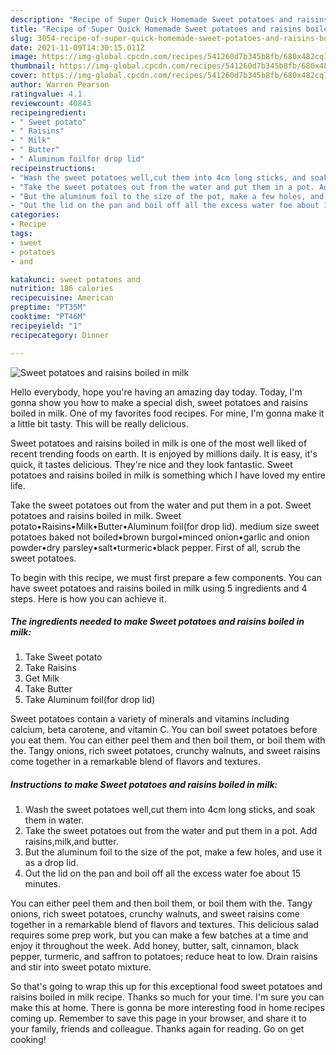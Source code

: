 ```yaml
---
description: "Recipe of Super Quick Homemade Sweet potatoes and raisins boiled in milk"
title: "Recipe of Super Quick Homemade Sweet potatoes and raisins boiled in milk"
slug: 3054-recipe-of-super-quick-homemade-sweet-potatoes-and-raisins-boiled-in-milk
date: 2021-11-09T14:30:15.011Z
image: https://img-global.cpcdn.com/recipes/541260d7b345b8fb/680x482cq70/sweet-potatoes-and-raisins-boiled-in-milk-recipe-main-photo.jpg
thumbnail: https://img-global.cpcdn.com/recipes/541260d7b345b8fb/680x482cq70/sweet-potatoes-and-raisins-boiled-in-milk-recipe-main-photo.jpg
cover: https://img-global.cpcdn.com/recipes/541260d7b345b8fb/680x482cq70/sweet-potatoes-and-raisins-boiled-in-milk-recipe-main-photo.jpg
author: Warren Pearson
ratingvalue: 4.1
reviewcount: 40843
recipeingredient:
- " Sweet potato"
- " Raisins"
- " Milk"
- " Butter"
- " Aluminum foilfor drop lid"
recipeinstructions:
- "Wash the sweet potatoes well,cut them into 4cm long sticks, and soak them in water."
- "Take the sweet potatoes out from the water and put them in a pot. Add raisins,milk,and butter."
- "But the aluminum foil to the size of the pot, make a few holes, and use it as a drop lid."
- "Out the lid on the pan and boil off all the excess water foe about 15 minutes."
categories:
- Recipe
tags:
- sweet
- potatoes
- and

katakunci: sweet potatoes and 
nutrition: 186 calories
recipecuisine: American
preptime: "PT35M"
cooktime: "PT46M"
recipeyield: "1"
recipecategory: Dinner

---
```



![Sweet potatoes and raisins boiled in milk](https://img-global.cpcdn.com/recipes/541260d7b345b8fb/680x482cq70/sweet-potatoes-and-raisins-boiled-in-milk-recipe-main-photo.jpg)

Hello everybody, hope you're having an amazing day today. Today, I'm gonna show you how to make a special dish, sweet potatoes and raisins boiled in milk. One of my favorites food recipes. For mine, I'm gonna make it a little bit tasty. This will be really delicious.

Sweet potatoes and raisins boiled in milk is one of the most well liked of recent trending foods on earth. It is enjoyed by millions daily. It is easy, it's quick, it tastes delicious. They're nice and they look fantastic. Sweet potatoes and raisins boiled in milk is something which I have loved my entire life.

Take the sweet potatoes out from the water and put them in a pot. Sweet potatoes and raisins boiled in milk. Sweet potato•Raisins•Milk•Butter•Aluminum foil(for drop lid). medium size sweet potatoes baked not boiled•brown burgol•minced onion•garlic and onion powder•dry parsley•salt•turmeric•black pepper. First of all, scrub the sweet potatoes.


To begin with this recipe, we must first prepare a few components. You can have sweet potatoes and raisins boiled in milk using 5 ingredients and 4 steps. Here is how you can achieve it.

<!--inarticleads1-->

##### The ingredients needed to make Sweet potatoes and raisins boiled in milk:

1. Take  Sweet potato
1. Take  Raisins
1. Get  Milk
1. Take  Butter
1. Take  Aluminum foil(for drop lid)


Sweet potatoes contain a variety of minerals and vitamins including calcium, beta carotene, and vitamin C. You can boil sweet potatoes before you eat them. You can either peel them and then boil them, or boil them with the. Tangy onions, rich sweet potatoes, crunchy walnuts, and sweet raisins come together in a remarkable blend of flavors and textures. 

<!--inarticleads2-->

##### Instructions to make Sweet potatoes and raisins boiled in milk:

1. Wash the sweet potatoes well,cut them into 4cm long sticks, and soak them in water.
1. Take the sweet potatoes out from the water and put them in a pot. Add raisins,milk,and butter.
1. But the aluminum foil to the size of the pot, make a few holes, and use it as a drop lid.
1. Out the lid on the pan and boil off all the excess water foe about 15 minutes.


You can either peel them and then boil them, or boil them with the. Tangy onions, rich sweet potatoes, crunchy walnuts, and sweet raisins come together in a remarkable blend of flavors and textures. This delicious salad requires some prep work, but you can make a few batches at a time and enjoy it throughout the week. Add honey, butter, salt, cinnamon, black pepper, turmeric, and saffron to potatoes; reduce heat to low. Drain raisins and stir into sweet potato mixture. 

So that's going to wrap this up for this exceptional food sweet potatoes and raisins boiled in milk recipe. Thanks so much for your time. I'm sure you can make this at home. There is gonna be more interesting food in home recipes coming up. Remember to save this page in your browser, and share it to your family, friends and colleague. Thanks again for reading. Go on get cooking!
